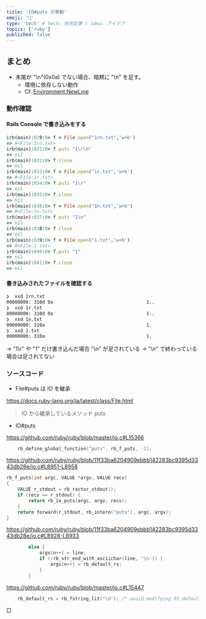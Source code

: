 ```yaml
---
title: 'IO#puts の挙動'
emoji: '🔖'
type: 'tech' # tech: 技術記事 / idea: アイデア
topics: ['ruby']
published: false
---
```


## まとめ

- 末尾が "\n"(0x0a) でない場合、暗黙に "\n" を足す。
  - 環境に依存しない動作
  - Cf. [Environment.NewLine](https://learn.microsoft.com/ja-jp/dotnet/api/system.environment.newline?view=net-7.0)

### 動作確認

#### Rails Console で書き込みをする

```ruby
irb(main):029:0> f = File.open("1rn.txt",'w+b')
=> #<File:1rn.txt>
irb(main):031:0> f.puts "1\r\n"
=> nil
irb(main):032:0> f.close
=> nil
irb(main):033:0> f = File.open("1r.txt",'w+b')
=> #<File:1r.txt>
irb(main):034:0> f.puts "1\r"
=> nil
irb(main):035:0> f.close
=> nil
irb(main):036:0> f = File.open("1n.txt",'w+b')
=> #<File:1n.txt>
irb(main):037:0> f.puts "1\n"
=> nil
irb(main):038:0> f.close
=> nil
irb(main):039:0> f = File.open("1.txt",'w+b')
=> #<File:1.txt>
irb(main):040:0> f.puts "1"
=> nil
irb(main):041:0> f.close
=> nil
```

#### 書き込みされたファイルを確認する

```sh
❯  xxd 1rn.txt
00000000: 310d 0a                                  1..
❯  xxd 1r.txt
00000000: 310d 0a                                  1..
❯  xxd 1n.txt
00000000: 310a                                     1.
❯  xxd 1.txt
00000000: 310a                                     1.
```

→ "1\r" や "1" だけ書き込んだ場合 "\n" が足されている
→ "\n" で終わっている場合は足されてない

### ソースコード

- File#puts は IO を継承

https://docs.ruby-lang.org/ja/latest/class/File.html

> IO から継承しているメソッド
> puts

- IO#puts

https://github.com/ruby/ruby/blob/master/io.c#L15366

```c
    rb_define_global_function("puts", rb_f_puts, -1);
```

https://github.com/ruby/ruby/blob/11f33ba6204909ebbb142283bc9395d3343db28e/io.c#L8951-L8958

```c
rb_f_puts(int argc, VALUE *argv, VALUE recv)
{
    VALUE r_stdout = rb_ractor_stdout();
    if (recv == r_stdout) {
        return rb_io_puts(argc, argv, recv);
    }
    return forward(r_stdout, rb_intern("puts"), argc, argv);
}
```

https://github.com/ruby/ruby/blob/11f33ba6204909ebbb142283bc9395d3343db28e/io.c#L8928-L8933

```c
        else {
            args[n++] = line;
            if (!rb_str_end_with_asciichar(line, '\n')) {
                args[n++] = rb_default_rs;
            }
        }
```

https://github.com/ruby/ruby/blob/master/io.c#L15447

```c
    rb_default_rs = rb_fstring_lit("\n"); /* avoid modifying RS_default */
```

□
